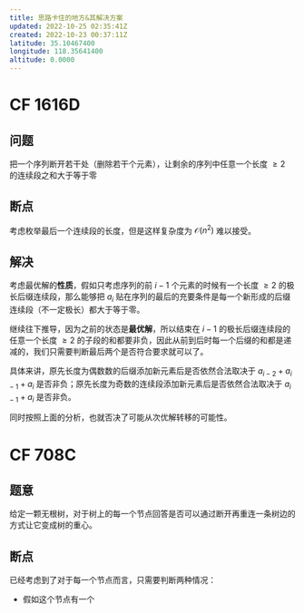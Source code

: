 ```yaml
---
title: 思路卡住的地方&其解决方案
updated: 2022-10-25 02:35:41Z
created: 2022-10-23 00:37:11Z
latitude: 35.10467400
longitude: 118.35641400
altitude: 0.0000
---
```


# CF 1616D

## 问题
把一个序列断开若干处（删除若干个元素），让剩余的序列中任意一个长度 $\geq 2$ 的连续段之和大于等于零

## 断点

考虑枚举最后一个连续段的长度，但是这样复杂度为 $\mathcal O(n^2)$ 难以接受。

## 解决

考虑最优解的**性质**，假如只考虑序列的前 $i-1$ 个元素的时候有一个长度 $\geq 2$ 的极长后缀连续段，那么能够把 $a_i$ 贴在序列的最后的充要条件是每一个新形成的后缀连续段（不一定极长）都大于等于零。

继续往下推导，因为之前的状态是**最优解**，所以结束在 $i-1$ 的极长后缀连续段的任意一个长度 $\geq 2$ 的子段的和都要非负，因此从前到后时每一个后缀的和都是递减的，我们只需要判断最后两个是否符合要求就可以了。

具体来讲，原先长度为偶数数的后缀添加新元素后是否依然合法取决于 $a_{i-2} + a_{i-1} + a_i$ 是否非负；原先长度为奇数的连续段添加新元素后是否依然合法取决于 $a_{i-1} + a_i$ 是否非负。

同时按照上面的分析，也就否决了可能从次优解转移的可能性。

# CF 708C

## 题意

给定一颗无根树，对于树上的每一个节点回答是否可以通过断开再重连一条树边的方式让它变成树的重心。

## 断点

已经考虑到了对于每一个节点而言，只需要判断两种情况：

- 假如这个节点有一个